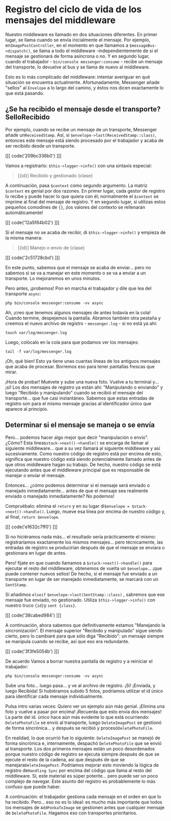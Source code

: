 # Registro del ciclo de vida de los mensajes del middleware

Nuestro middleware es llamado en dos situaciones diferentes. En primer lugar, se llama cuando se envía inicialmente el mensaje. Por ejemplo, en`ImagePostController`, en el momento en que llamamos a `$messageBus->dispatch()`, se llama a todo el middleware -independientemente de si el mensaje se gestionará de forma asíncrona o no. Y en segundo lugar, cuando el trabajador - `bin/console messenger:consume` - recibe un mensaje del transporte, lo devuelve al bus y se llama de nuevo al middleware.

Esto es lo más complicado del middleware: intentar averiguar en qué situación se encuentra actualmente. Afortunadamente, Messenger añade "sellos" al `Envelope` a lo largo del camino, y éstos nos dicen exactamente lo que está pasando.

## ¿Se ha recibido el mensaje desde el transporte? SelloRecibido

Por ejemplo, cuando se recibe un mensaje de un transporte, Messenger añade un`ReceivedStamp`. Así, si `$envelope->last(ReceivedStamp::class)`, entonces este mensaje está siendo procesado por el trabajador y acaba de ser recibido desde un transporte.

[[[ code('209bc336b0') ]]]

Vamos a registrarlo: `$this->logger->info()` con una sintaxis especial:

> [{id}] Recibido y gestionado {clase}

A continuación, pasa `$context` como segundo argumento. La matriz `$context` es genial por dos razones. En primer lugar, cada gestor de registro lo recibe y puede hacer lo que quiera con él; normalmente el `$context` se imprime al final del mensaje de registro. Y en segundo lugar, si utilizas estos pequeños comodines de `{}`, ¡los valores del contexto se rellenarán automáticamente!

[[[ code('12a5f84b02') ]]]

Si el mensaje no se acaba de recibir, di `$this->logger->info()` y empieza de la misma manera:

> [{id}] Manejo o envío de {clase}

[[[ code('2c51728cbd') ]]]

En este punto, sabemos que el mensaje se acaba de enviar... pero no sabemos si se va a manejar en este momento o se va a enviar a un transporte. Lo mejoraremos en unos minutos.

Pero antes, ¡probemos! Pon en marcha el trabajador y dile que lea del transporte `async`:

```terminal-silent
php bin/console messenger:consume -vv async
```

Ah, ¡creo que tenemos algunos mensajes de antes todavía en la cola! Cuando termine, despejemos la pantalla. Abramos también otra pestaña y creemos el nuevo archivo de registro - `messenger.log` - si no está ya ahí:

```terminal
touch var/log/messenger.log
```

Luego, colócalo en la cola para que podamos ver los mensajes:

```terminal
tail -f var/log/messenger.log
```

¡Oh, qué bien! Esto ya tiene unas cuantas líneas de los antiguos mensajes que acaba de procesar. Borremos eso para tener pantallas frescas que mirar.

¡Hora de probar! Muévete y sube una nueva foto. Vuelve a tu terminal y... ¡sí! Los dos mensajes de registro ya están ahí: "Manipulando o enviando" y luego "Recibido y manipulando" cuando se recibió el mensaje del transporte... que fue casi instantáneo. Sabemos que estas entradas de registro son para el mismo mensaje gracias al identificador único que aparece al principio.

## Determinar si el mensaje se maneja o se envía

Pero... podemos hacer algo mejor que decir "manipulación o envío". ¿Cómo? Esta línea`$stack->next()->handle()` se encarga de llamar al siguiente middleware... que a su vez llamará al siguiente middleware y así sucesivamente. Como nuestro código de registro está por encima de esto, significa que nuestro código está siendo potencialmente llamado antes de que otros middleware hagan su trabajo. De hecho, nuestro código se está ejecutando antes que el middleware principal que es responsable de manejar o enviar el mensaje.

Entonces... ¿cómo podemos determinar si el mensaje será enviado o manejado inmediatamente... antes de que el mensaje sea realmente enviado o manejado inmediatamente? No podemos!

Compruébalo: elimina el `return` y en su lugar di`$envelope = $stack->next()->handle()`. Luego, mueve esa línea por encima de nuestro código y, al final, `return $envelope`.

[[[ code('e1632c7ff0') ]]]

Si no hiciéramos nada más... el resultado sería prácticamente el mismo: registraríamos exactamente los mismos mensajes... pero técnicamente, las entradas de registro se producirían después de que el mensaje se enviara o gestionara en lugar de antes.

Pero! fíjate en que cuando llamamos a `$stack->next()->handle()` para ejecutar el resto del middleware, obtenemos de vuelta un `$envelope`... ¡que puede contener nuevos sellos! De hecho, si el mensaje fue enviado a un transporte en lugar de ser manejado inmediatamente, se marcará con un `SentStamp`.

Si añadimos `elseif` `$envelope->last(SentStamp::class)` , sabremos que ese mensaje fue enviado, no gestionado. Utiliza `$this->logger->info()` con nuestro truco `{id}`y `sent {class}`.

[[[ code('38cabed984') ]]]

A continuación, ahora sabemos que definitivamente estamos "Manejando la sincronización". El mensaje superior "Recibido y manipulado" sigue siendo cierto, pero lo cambiaré para que sólo diga "Recibido": un mensaje siempre se manipula cuando se recibe, así que eso era redundante.

[[[ code('3f3fe5054b') ]]]

De acuerdo Vamos a borrar nuestra pantalla de registro y a reiniciar el trabajador:

```terminal-silent
php bin/console messenger:consume -vv async
```

Sube una foto... luego pasa... y ve al archivo de registro. ¡Sí! ¡Enviada, y luego Recibida! Si hubiéramos subido 5 fotos, podríamos utilizar el id único para identificar cada mensaje individualmente.

Pulsa intro varias veces: Quiero ver un ejemplo aún más genial. ¡Elimina una foto y vuelve a pasar por encima! ¡Recuerda que esto envía dos mensajes! La parte del id. único hace aún más evidente lo que está ocurriendo: `DeletePhotoFile` se envió al transporte, luego `DeleteImagePost` se gestionó de forma sincrónica... y después se recibió y procesó`DeletePhotoFile`.

En realidad, lo que ocurrió fue lo siguiente: `DeleteImagePost` se manejó de forma sincrónica e, internamente, despachó `DeletePhotoFile` que se envió al transporte. Los dos primeros mensajes están un poco desordenados porque nuestro código de registro se ejecuta siempre después de que se ejecute el resto de la cadena, así que después de que se manejara`DeleteImagePost`. Podríamos mejorar esto moviendo la lógica de registro de`Handling Sync` por encima del código que llama al resto del middleware. Sí, este material es súper potente... pero puede ser un poco complejo de navegar. Este asunto del registro es probablemente lo más confuso que puede haber.

A continuación: el trabajador gestiona cada mensaje en el orden en que lo ha recibido. Pero... eso no es lo ideal: es mucho más importante que todos los mensajes de `AddPonkaToImage` se gestionen antes que cualquier mensaje de `DeletePhotoFile`. Hagamos eso con transportes prioritarios.
